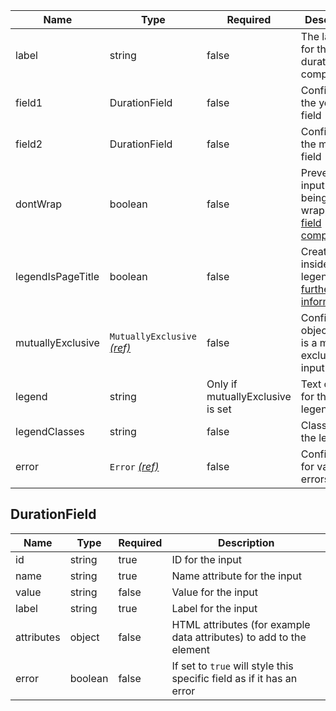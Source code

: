 | Name              | Type                                                          | Required                         | Description                                                                                               |
| ----------------- | ------------------------------------------------------------- | -------------------------------- | --------------------------------------------------------------------------------------------------------- |
| label             | string                                                        | false                            | The label text for the duration component                                                                 |
| field1            | DurationField                                                 | false                            | Config for the years field                                                                                |
| field2            | DurationField                                                 | false                            | Config for the months field                                                                               |
| dontWrap          | boolean                                                       | false                            | Prevents the input from being wrapped in a [field component](/components/field)                           |
| legendIsPageTitle | boolean                                                       | false                            | Creates a `h1` inside the legend [further information](/components/fieldset#legend-as-pagequestion-title) |
| mutuallyExclusive | `MutuallyExclusive` [_(ref)_](/components/mutually-exclusive) | false                            | Configuration object if this is a mutually exclusive input                                                |
| legend            | string                                                        | Only if mutuallyExclusive is set | Text content for the legend                                                                               |
| legendClasses     | string                                                        | false                            | Classes for the legend                                                                                    |
| error             | `Error` [_(ref)_](/components/error)                          | false                            | Configuration for validation errors                                                                       |

## DurationField

| Name       | Type    | Required | Description                                                           |
| ---------- | ------- | -------- | --------------------------------------------------------------------- |
| id         | string  | true     | ID for the input                                                      |
| name       | string  | true     | Name attribute for the input                                          |
| value      | string  | false    | Value for the input                                                   |
| label      | string  | true     | Label for the input                                                   |
| attributes | object  | false    | HTML attributes (for example data attributes) to add to the element   |
| error      | boolean | false    | If set to `true` will style this specific field as if it has an error |
